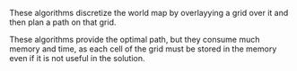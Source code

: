 These algorithms discretize the world map by overlayying a grid over it and then plan a path on that grid.

These algorithms provide the optimal path, but they consume much memory and time, as each cell of the grid must be stored in the memory even if it is not useful in the solution.
